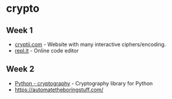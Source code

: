 # crypto

## Week 1

* [cryptii.com](https://cryptii.com/) - Website with many interactive ciphers/encoding.
* [repl.it](https://repl.it/) - Online code editor

## Week 2

* [Python - cryptography](https://cryptography.io/en/latest/) - Cryptography library for Python
* https://automatetheboringstuff.com/
